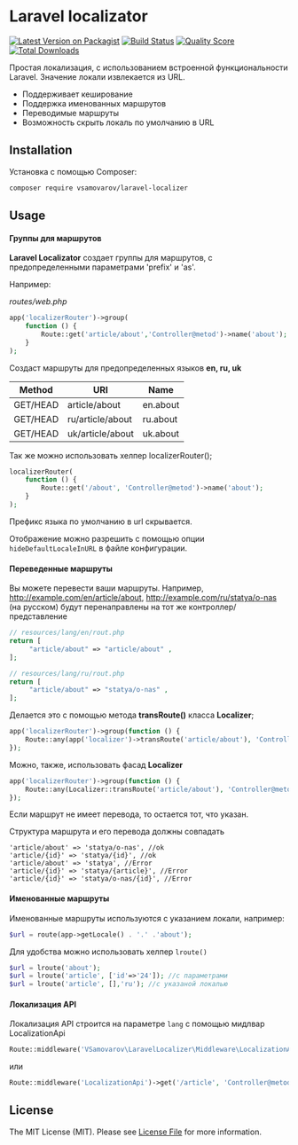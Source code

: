 # Laravel localizator

[![Latest Version on Packagist](https://img.shields.io/packagist/v/vsamovarov/laravel-localizer.svg?style=flat-square)](https://packagist.org/packages/vsamovarov/laravel-localizer)
[![Build Status](https://img.shields.io/travis/vsamovarov/laravel-localizer/master.svg?style=flat-square)](https://travis-ci.org/vsamovarov/laravel-localizer)
[![Quality Score](https://img.shields.io/scrutinizer/g/vsamovarov/laravel-localizer.svg?style=flat-square)](https://scrutinizer-ci.com/g/vsamovarov/laravel-localizer)
[![Total Downloads](https://img.shields.io/packagist/dt/vsamovarov/laravel-localizer.svg?style=flat-square)](https://packagist.org/packages/vsamovarov/laravel-localizer)

Простая локализация, с использованием встроенной функциональности Laravel. Значение локали извлекается из URL.

-   Поддерживает кеширование
-   Поддержка именованных маршрутов
-   Переводимые маршруты
-   Возможность скрыть локаль по умолчанию в URL

## Installation

Установка с помощью Composer:

```bash
composer require vsamovarov/laravel-localizer
```

## Usage

#### Группы для маршрутов

**Laravel Localizator** создает группы для маршрутов, с предопределенными параметрами 'prefix' и 'as'.

Например:

_routes/web.php_

```php
app('localizerRouter')->group(
    function () {
        Route::get('article/about','Controller@metod')->name('about');
    }
);
```

Создаст маршруты для предопределенных языков **en, ru, uk**

| Method   | URI              | Name     |
| -------- | ---------------- | -------- |
| GET/HEAD | article/about    | en.about |
| GET/HEAD | ru/article/about | ru.about |
| GET/HEAD | uk/article/about | uk.about |

Так же можно использовать хелпер localizerRouter();

```php
localizerRouter(
    function () {
        Route::get('/about', 'Controller@metod')->name('about');
    }
);
```

Префикс языка по умолчанию в url скрывается.

Отображение можно разрешить с помощью опции `hideDefaultLocaleInURL` в файле конфигурации.

#### Переведенные маршруты

Вы можете перевести ваши маршруты. Например, http://example.com/en/article/about, http://example.com/ru/statya/o-nas (на русском) будут перенаправлены на тот же контроллер/представление

```php
// resources/lang/en/rout.php
return [
     "article/about" => "article/about" ,
];
```

```php
// resources/lang/ru/rout.php
return [
     "article/about" => "statya/o-nas" ,
];
```

Делается это с помощью метода **transRoute()** класса **Localizer**;

```php
app('localizerRouter')->group(function () {
    Route::any(app('localizer')->transRoute('article/about'), 'Controller@metod')->name('about');
});
```

Можно, также, использовать фасад **Localizer**

```php
app('localizerRouter')->group(function () {
    Route::any(Localizer::transRoute('article/about'), 'Controller@metod')->name('about');
});
```

Если маршрут не имеет перевода, то остается тот, что указан.

Структура маршрута и его перевода должны совпадать

```
'article/about' => 'statya/o-nas', //ok
'article/{id}' => 'statya/{id}', //ok
'article/about' => 'statya', //Error
'article/{id}' => 'statya/{article}', //Error
'article/{id}' => 'statya/o-nas/{id}', //Error
```

#### Именованные маршруты

Именованные маршруты используются с указанием локали, например:

```php
$url = route(app->getLocale() . '.' .'about');
```

Для удобства можно использовать хелпер `lroute()`

```php
$url = lroute('about');
$url = lroute('article', ['id'=>'24']); //с параметрами
$url = lroute('article', [],'ru'); //с указаной локалью
```

#### Локализация API

Локализация API строится на параметре `lang` с помощью мидлвар LocalizationApi

```php
Route::middleware('VSamovarov\LaravelLocalizer\Middleware\LocalizationApi::class')->get('/article', 'Controller@metod');
```

или

```php
Route::middleware('LocalizationApi')->get('/article', 'Controller@metod');
```

## License

The MIT License (MIT). Please see [License File](LICENSE.md) for more information.
